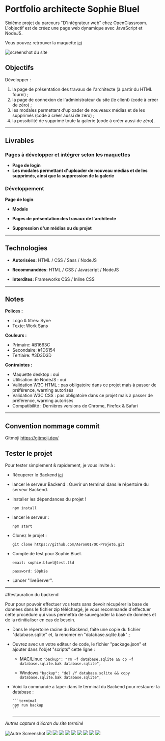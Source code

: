 # Portfolio architecte Sophie Bluel

Sixième projet du parcours "D'intégrateur web" chez OpenClassroom. L'objectif est de créez une page web dynamique avec JavaScript et NodeJS.

Vous pouvez retrouver la maquette [ici](https://www.figma.com/file/kfKHknHySoTibZfdolGAX6/Desktop?type=design&node-id=0-1&t=ybeVInBB1T6692ps-0)

![screenshot du site](./screenshot/Capture%20d%E2%80%99%C3%A9cran%20du%202023-06-21-1.png)

## Objectifs

Développer :

1. la page de présentation des travaux de l'architecte (à partir du HTML fourni) ;
2. la page de connexion de l'administrateur du site (le client) (code à créer de zéro) ;
3. les modales permettant d'uploader de nouveaux médias et de les supprimés (code à créer aussi de zéro) ;
4. la possibilité de supprimé toute la galerie (code à créer aussi de zéro).

<hr>

## Livrables

### Pages à développer et intégrer selon les maquettes

- **Page de login**
- **Les modales permettant d'uploader de nouveau médias et de les supprimés, ainsi que la suppression de la galerie**

### Développement

**Page de login**

- **Modale**

- **Pages de présentation des travaux de l'architecte**

- **Suppression d'un médias ou du projet**

<hr>

## Technologies

- **Autorisées:** HTML / CSS / Sass / NodeJS

- **Recommandées:** HTML / CSS / Javascript / NodeJS

- **Interdites:** Frameworks CSS / Inline CSS

<hr>

## Notes

**Polices :**

- Logo & titres: Syne
- Texte: Work Sans

**Couleurs :**

- Primaire: #B1663C
- Secondaire: #1D6154
- Tertiaire: #3D3D3D

**Contraintes :**

- Maquette desktop : oui
- Utilisation de NodeJS : oui
- Validation W3C HTML : pas obligatoire dans ce projet mais à passer de préférence, warning autorisés
- Validation W3C CSS : pas obligatoire dans ce projet mais à passer de préférence, warning autorisés
- Compatibilité : Dernières versions de Chrome, Firefox & Safari

<hr>

## Convention nommage commit

Gitmoji https://gitmoji.dev/

## Tester le projet

Pour tester simplement & rapidement, je vous invite à :

- Récuperer le Backend [ici](https://github.com/OpenClassrooms-Student-Center/Portfolio-architecte-sophie-bluel.git)

- lancer le serveur Backend :
  Ouvrir un terminal dans le répertoire du serveur Backend.

- Installer les dépendances du projet !

  ```terminal
  npm install
  ```

- lancer le serveur :

  ```terminal
  npm start
  ```

- Clonez le projet :

  ```terminal
  git clone https://github.com/Aeron01/OC-Projet6.git
  ```

- Compte de test pour Sophie Bluel.

  ```terminal
  email: sophie.bluel@test.tld

  password: S0phie
  ```

- Lancer "liveServer".

<hr>

#Restauration du backend

Pour pour pouvoir effectuer vos tests sans devoir récupérer la base de données dans le fichier zip téléchargé, je vous recommande d'effectuer cette procédure qui vous permettra de sauvegarder la base de données et de la réinitialiser en cas de besoin.

- Dans le répertoire racine du Backend, faite une copie du fichier "database.sqlite" et, la renomer en "database.sqlite.bak" ;

- Ouvrez avec un votre editeur de code, le fichier "package.json" et ajouter dans l'objet "scripts" cette ligne :

  - MAC/Linux `"backup": "rm -f database.sqlite && cp -f database.sqlite.bak database.sqlite",`

  - Windows `"backup": "del /f database.sqlite && copy database.sqlite.bak database.sqlite",`

- Voici la commande a taper dans le terminal du Backend pour restaurer la database :

      ```terminal
      npm run backup
      ```

  <hr>

_Autres capture d'écran du site terminé_

![Autre Screenshot](./screenshot/Capture%20d%E2%80%99%C3%A9cran%20du%202023-06-21-1.png)
![](./screenshot/Capture%20d%E2%80%99%C3%A9cran%20du%202023-06-21-2.png)
![](./screenshot/Capture%20d%E2%80%99%C3%A9cran%20du%202023-06-21-3.png)
![](./screenshot/Capture%20d%E2%80%99%C3%A9cran%20du%202023-06-21-4.png)
![](./screenshot/Capture%20d%E2%80%99%C3%A9cran%20du%202023-06-21-5.png)
![](./screenshot/Capture%20d%E2%80%99%C3%A9cran%20du%202023-06-21-6.png)
![](./screenshot/Capture%20d%E2%80%99%C3%A9cran%20du%202023-06-21-7.png)
![](./screenshot/Capture%20d%E2%80%99%C3%A9cran%20du%202023-06-21-8.png)
![](./screenshot/Capture%20d%E2%80%99%C3%A9cran%20du%202023-06-21-9.png)
![](./screenshot/Capture%20d%E2%80%99%C3%A9cran%20du%202023-06-21-10.png)
